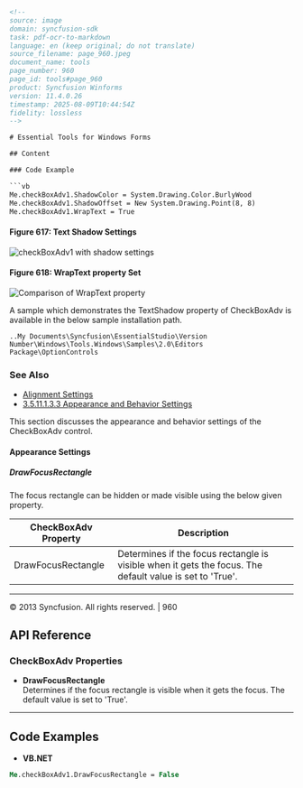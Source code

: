 ```html
<!-- 
source: image
domain: syncfusion-sdk
task: pdf-ocr-to-markdown
language: en (keep original; do not translate)
source_filename: page_960.jpeg
document_name: tools
page_number: 960
page_id: tools#page_960
product: Syncfusion Winforms
version: 11.4.0.26
timestamp: 2025-08-09T10:44:54Z
fidelity: lossless
-->

# Essential Tools for Windows Forms

## Content

### Code Example

```vb
Me.checkBoxAdv1.ShadowColor = System.Drawing.Color.BurlyWood
Me.checkBoxAdv1.ShadowOffset = New System.Drawing.Point(8, 8)
Me.checkBoxAdv1.WrapText = True
```

#### Figure 617: Text Shadow Settings

![checkBoxAdv1 with shadow settings](./checkboxadv_shadow.png)

#### Figure 618: WrapText property Set

![Comparison of WrapText property](./wraptext_property_comparison.png)

A sample which demonstrates the TextShadow property of CheckBoxAdv is available in the below sample installation path.

```
..My Documents\Syncfusion\EssentialStudio\Version Number\Windows\Tools.Windows\Samples\2.0\Editors Package\OptionControls
```

### See Also

- [Alignment Settings](#)
- [3.5.11.1.3.3 Appearance and Behavior Settings](#)

This section discusses the appearance and behavior settings of the CheckBoxAdv control.

#### Appearance Settings

##### DrawFocusRectangle

The focus rectangle can be hidden or made visible using the below given property.

| CheckBoxAdv Property      | Description                                                                                                     |
|---------------------------|-----------------------------------------------------------------------------------------------------------------|
| DrawFocusRectangle        | Determines if the focus rectangle is visible when it gets the focus. The default value is set to 'True'.       |

---

© 2013 Syncfusion. All rights reserved. | 960

## API Reference

### CheckBoxAdv Properties

- **DrawFocusRectangle**  
  Determines if the focus rectangle is visible when it gets the focus. The default value is set to 'True'.

---

## Code Examples

- **VB.NET**

```vb
Me.checkBoxAdv1.DrawFocusRectangle = False
```

<!-- tags: [Syncfusion, Winforms, CheckBoxAdv, Appearance, Behavior] keywords: [CheckBoxAdv, DrawFocusRectangle, ShadowColor, ShadowOffset, WrapText, Appearance, Behavior, FocusRectangle] -->
```